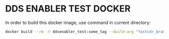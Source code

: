 # DDS ENABLER TEST DOCKER

In order to build this docker image, use command in current directory:

```sh
docker build --rm -t ddsenabler_test:some_tag --build-arg "fastcdr_branch=master" --build-arg "fastdds_branch=feature/json-deserialize" --build-arg "devutils_branch=main" --build-arg "ddspipe_branch=tmp/dds_enabler" --build-arg "ddsenabler_branch=CI" .
```
